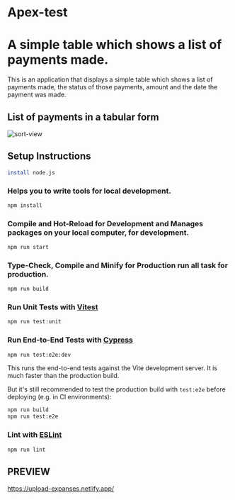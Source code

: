 # Apex-test

# A simple table which shows a list of payments made.

This is an application that displays a simple table which shows a list of payments made, the status of those payments, amount and the date the payment was made.

## List of payments in a tabular form

<img src = "/img/sort-view.png" alt ="sort-view">

## Setup Instructions

```sh
install node.js
```

### Helps you to write tools for local development.

```sh
npm install
```

### Compile and Hot-Reload for Development and Manages packages on your local computer, for development.

```sh
npm run start
```

### Type-Check, Compile and Minify for Production run all task for production.

```sh
npm run build
```

### Run Unit Tests with [Vitest](https://vitest.dev/)

```sh
npm run test:unit
```

### Run End-to-End Tests with [Cypress](https://www.cypress.io/)

```sh
npm run test:e2e:dev
```

This runs the end-to-end tests against the Vite development server.
It is much faster than the production build.

But it's still recommended to test the production build with `test:e2e` before deploying (e.g. in CI environments):

```sh
npm run build
npm run test:e2e
```

### Lint with [ESLint](https://eslint.org/)

```sh
npm run lint
```

## PREVIEW

https://upload-expanses.netlify.app/
